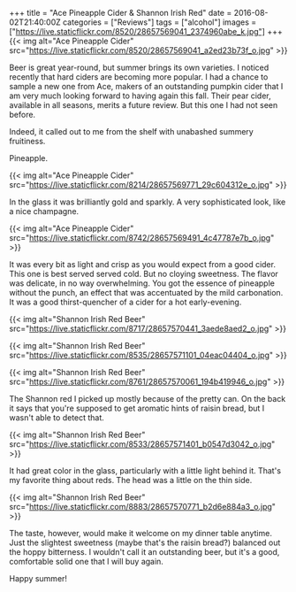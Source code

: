 +++
title = "Ace Pineapple Cider & Shannon Irish Red"
date = 2016-08-02T21:40:00Z
categories = ["Reviews"]
tags = ["alcohol"]
images = ["https://live.staticflickr.com/8520/28657569041_2374960abe_k.jpg"]
+++
{{< img alt="Ace Pineapple Cider" src="https://live.staticflickr.com/8520/28657569041_a2ed23b73f_o.jpg" >}}

Beer is great year-round, but summer brings its own varieties. I noticed recently that hard ciders are becoming more popular. I had a chance to sample a new one from Ace, makers of an outstanding pumpkin cider that I am very much looking forward to having again this fall. Their pear cider, available in all seasons, merits a future review. But this one I had not seen before.

<!--more-->

Indeed, it called out to me from the shelf with unabashed summery fruitiness.

Pineapple.

{{< img alt="Ace Pineapple Cider" src="https://live.staticflickr.com/8214/28657569771_29c604312e_o.jpg" >}}

In the glass it was brilliantly gold and sparkly. A very sophisticated look, like a nice champagne. 

{{< img alt="Ace Pineapple Cider" src="https://live.staticflickr.com/8742/28657569491_4c47787e7b_o.jpg" >}}

It was every bit as light and crisp as you would expect from a good cider. This one is best served served cold. But no cloying sweetness. The flavor was delicate, in no way overwhelming. You got the essence of pineapple without the punch, an effect that was accentuated by the mild carbonation. It was a good thirst-quencher of a cider for a hot early-evening.

{{< img alt="Shannon Irish Red Beer" src="https://live.staticflickr.com/8717/28657570441_3aede8aed2_o.jpg" >}}

{{< img alt="Shannon Irish Red Beer" src="https://live.staticflickr.com/8535/28657571101_04eac04404_o.jpg" >}}

{{< img alt="Shannon Irish Red Beer" src="https://live.staticflickr.com/8761/28657570061_194b419946_o.jpg" >}}

The Shannon red I picked up mostly because of the pretty can. On the back it says that you're supposed to get aromatic hints of raisin bread, but I wasn't able to detect that.

{{< img alt="Shannon Irish Red Beer" src="https://live.staticflickr.com/8533/28657571401_b0547d3042_o.jpg" >}}

It had great color in the glass, particularly with a little light behind it. That's my favorite thing about reds. The head was a little on the thin side.

{{< img alt="Shannon Irish Red Beer" src="https://live.staticflickr.com/8883/28657570771_b2d6e884a3_o.jpg" >}}

The taste, however, would make it welcome on my dinner table anytime. Just the slightest sweetness (maybe that's the raisin bread?) balanced out the hoppy bitterness. I wouldn't call it an outstanding beer, but it's a good, comfortable solid one that I will buy again.

Happy summer!

